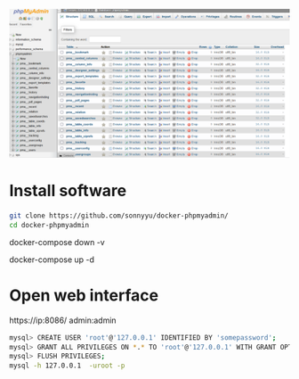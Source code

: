![Screenshot](resource/phpadminmysql.png)
# Install software
```bash
git clone https://github.com/sonnyyu/docker-phpmyadmin/
cd docker-phpmyadmin
```
docker-compose down -v


docker-compose up -d


# Open web interface
https://ip:8086/    admin:admin


```bash
mysql> CREATE USER 'root'@'127.0.0.1' IDENTIFIED BY 'somepassword';
mysql> GRANT ALL PRIVILEGES ON *.* TO 'root'@'127.0.0.1' WITH GRANT OPTION;
mysql> FLUSH PRIVILEGES;
mysql -h 127.0.0.1  -uroot -p
```
